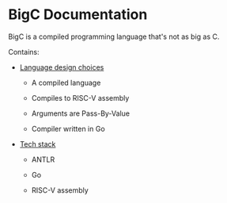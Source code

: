 # BigC Documentation
BigC is a compiled programming language that's not as big as C.

Contains: 
- [Language design choices](designChoices.md)

    - A compiled language

    - Compiles to RISC-V assembly

    - Arguments are Pass-By-Value

    - Compiler written in Go

- [Tech stack](techStack.md)

    - ANTLR 

    - Go 

    - RISC-V assembly
